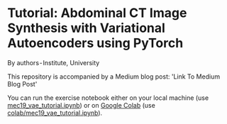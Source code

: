 # Tutorial: Abdominal CT Image Synthesis with Variational Autoencoders using PyTorch
By authors - Institute, University

This repository is accompanied by a Medium blog post: 'Link To Medium Blog Post'

You can run the exercise notebook either on your local machine (use [mec19_vae_tutorial.ipynb](mec19_vae_tutorial.ipynb)) or on [Google Colab](https://colab.research.google.com/notebooks/welcome.ipynb) (use [colab/mec19_vae_tutorial.ipynb](colab/mec19_vae_tutorial.ipynb)).
